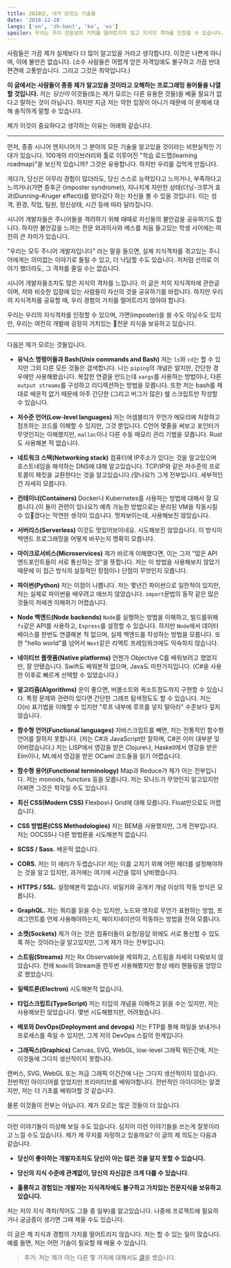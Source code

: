 ```yaml
---
title: 2018년, 내가 모르는 기술들
date: '2018-12-28'
langs: ['en', 'zh-hant', 'ko', 'es']
spoiler: 우리는 우리 전문성의 가치를 떨어트리지 않고 지식의 격차를 인정할 수 있습니다.
---
```


사람들은 가끔 제가 실제보다 더 많이 알고있을 거라고 생각합니다. 이것은 나쁜게 아니며, 이에 불만은 없습니다. (소수 사람들은 어렵게 얻은 자격임에도 불구하고 가끔 반대 편견에 고통받습니다. 그리고 그것은 최악입니다.)

**이 글에서는 사람들이 종종 제가 알고있을 것이라고 오해하는 프로그래밍 용어들을 나열할 것입니다.** 저는 *딩신이* 이것들(또는 제가 모르는 다른 유용한 것들)을 배울 필요가 없다고 말하는 것이 아닙니다. 하지만 지금 저는 약한 입장이 아니기 때문에 이 문제에 대해 솔직하게 말할 수 있습니다.

제가 이것이 중요하다고 생각하는 이유는 아래와 같습니다.

---

먼저, 종종 시니어 엔지니어가 그 분야의 모든 기술을 알고있을 것이라는 비현실적인 기대가 있습니다.
100개의 라이브러리와 툴로 이루어진 "학습 로드맵(learning roadmap)"을 보신적 있습니까? 그것은 유용합니다. 하지만 우리를 겁먹게 만듭니다.

게댜가, 당신은 아무리 경험이 많더라도, 당신 스스로 능력있다고 느끼거나, 부족하다고 느끼거나(가면 증후군 (imposter syndrome)), 지나치게 자만한 상태(더닝-크루거 효과(Dunning–Kruger effect))를 왔다갔다 하는 자신을 볼 수 있을 것입니다. 이는 성격, 환경, 직업, 팀원, 정신상태, 시간 등에 따라 달라집니다.

시니어 개발자들은 주니어들을 격려하기 위해 때때로 자신들의 불안감을 공유하기도 합니다. 하지만 불안감을 느끼는 전문 외과의사와 메스를 처음 들고있는 학생 사이에는 여전히 큰 차이가 있습니다.

"우리는 모두 주니어 개발자입니다" 라는 말을 들으면, 실제 지식격차를 겪고있는 주니어에게는 의미없는 이야기로 들릴 수 있고, 더 낙담할 수도 있습니다. 저처럼 선의로 이야기 했더라도, 그 격차를 줄일 수는 없습니다.

시니어 개발자들조차도 많은 지식의 격차를 느낍니다. 이 글은 저의 지식격차에 관한글이며, 저와 비슷한 입장에 있는 사람들이 자신의 것을 공유하기를 바랍니다. 하지만 우리의 지식격차를 공유할 때, 우리 경험의 가치를 떨어트리지 않아야 합니다.

우리는 우리의 지식격차를 인정할 수 있으며, 가면(imposter)을 쓸 수도 아닐수도 있지만, 우리는 여전히 개발에 굉장히 가치있는 전문 지식을 보유하고 있습니다.

---

다음은 제가 모르는 것들입니다.

* **유닉스 명령어들과 Bash(Unix commands and Bash)** 저는 `ls`와 `cd`는 할 수 있지만 그외 다른 모든 것들은 검색합니다. 나는 `piping`의 개념은 알지만, 간단한 경우에만 사용해봤습니다. 복잡한 연결을 만드는데 `xargs`를 사용하는 방법이나, 다른 `output streams`를 구성하고 리디렉션하는 방법을 모릅니다. 또한 저는 bash를 제대로 배운적 없기 때문에 아주 간단한 (그리고 버그가 많은) 쉘 스크립트만 작성할 수 있습니다.

* **저수준 언어(Low-level languages)** 저는 어셈블리가 무언가 메모리에 저장하고 점프하는 코드를 이해할 수 있지만, 그것 뿐입니다. C언어 몇줄을 써보고 포인터가 무엇인지는 이해했지만, `malloc`이나 다른 수동 메모리 관리 기법을 모릅니다. Rust도 사용해본 적 없습니다.

* **네트워크 스택(Networking stack)** 컴퓨터에 IP주소가 있다는 것을 알고있으며 호스트네임을 해석하는 DNS에 대해 알고있습니다. TCP/IP와 같은 저수준의 프로토콜이 패킷을 교환한다는 것을 알고있습니다.(맞나요?) 그게 전부입니다. 세부적인건 자세히 모릅니다.

* **컨테이너(Containers)** Docker나 Kubernetes를 사용하는 방법에 대해서 잘 모릅니다.(이 둘이 관련이 있나요?) 예측 가능한 방법으로는 분리된 VM을 작동시킬 수 있겠다는 막연한 생각이 있습니다. 멋져보이는데, 사용해보진 않았습니다.

* **서버리스(Serverless)** 이것도 멋있어보이네요. 시도해보진 않았습니다. 이 방식이 백엔드 프로그래밍을 어떻게 바꾸는지 명확히 모릅니다.

* **마이크로서비스(Microservices)** 제가 바르게 이해했다면, 이는 그저 "많은 API 엔드포인트들이 서로 통신하는 것"을 뜻합니다. 저는 이 방법을 사용해보지 않았기 때문에 이 접근 방식의 실질적인 장점이나 단점이 무엇인지 모릅니다. 

* **파이썬(Python)** 저는 이점이 나쁩니다. 저는 몇년간 파이썬으로 일한적이 있지만, 저는 실제로 파이썬을 배우려고 애쓰지 않았습니다. `import`문법의 동작 같은 많은 것들이 저에겐 이해하기 어렵습니다.

* **Node 백엔드(Node backends)** `Node`를 실행하는 방법을 이해하고, 빌드를위해 `fs`같은 API를 사용하고, `Express`를 설정할 수 있습니다. 하지만 `Node`에서 데이터베이스를 한번도 연결해본 적 없으며, 실제 백엔드를 작성하는 방법을 모릅니다. 또한 "hello world"를 넘어서 `Next`같은 리액트 프레임워크에도 익숙하지 않습니다.

* **네이티브 플랫폼(Native platforms)** 언젠가 Objective C를 배워보려고 했었지만, 잘 안됐습니다. Swift도 배워본적 없으며, Java도 마찬가지입니다. (C#을 사용한 이후로 빠르게 선택할 수 있었습니다.)

* **알고리즘(Algorithms)** 운이 좋으면, 버블소트와 퀵소트정도까지 구현할 수 있습니다.
특정 문제와 관련이 있다면 간단한 그래프 탐색정도도 할 수 있습니다. 저는 O(n) 표기법을 이해할 수 있지만 "루프 내부에 루프를 넣지 말아라" 수준보다 깊지 않습니다.

* **함수형 언어(Functional languages)** 자바스크립트를 빼면, 저는 전통적인 함수형 언어를 잘하지 못합니다. (저는 C#과 JavaScript만 잘하며, C#은 이미 대부분 잊어버렸습니다.) 저는 LISP에서 영감을 받은 Clojure나, Haskell에서 영감을 받은 Elm이나, ML에서 영감을 받은 OCaml 코드들을 읽기 어렵습니다.

* **함수형 용어(Functional terminology)** Map과 Reduce가 제가 아는 전부입니다. 저는 monoids, functors 등을 모릅니다. 저는 모나드가 무엇인지 알고있지만 어쩌면 그것은 착각일 수도 있습니다.

* **최신 CSS(Modern CSS)** Flexbox나 Grid에 대해 모릅니다. Float만으로도 어렵습니다. 

* **CSS 방법론(CSS Methodologies)** 저는 BEM을 사용했지만, 그게 전부입니다. 저는 OOCSS나 다른 방법론을 시도해본적 없습니다.

* **SCSS / Sass.** 배운적 없습니다.

* **CORS.** 저는 이 에러가 두렵습니다! 저는 이를 고치기 위해 어떤 헤더를 설정해야하는 것을 알고 있지만, 과거에는 여기에 시간을 많이 낭비했습니다.

* **HTTPS / SSL.** 설정해본적 없습니다. 비밀키와 공개키 개념 이상의 작동 방식은 모릅니다.

* **GraphQL.** 저는 쿼리를 읽을 수는 있지만, 노드와 엣지로 무언가 표현하는 방법, 프래그먼트를 언제 사용해야하는지, 페이지네이션이 작동하는 방법을 전혀 모릅니다.

* **소켓(Sockets)** 제가 아는 것은 컴퓨터들이 요청/응답 외에도 서로 통신할 수 있도록 하는 것이라는걸 알고있지만, 그게 제가 아는 전부입니다.

* **스트림(Streams)** 저는 Rx Observable을 제외하고, 스트림을 자세히 다뤄보지 않았습니다. 전에 `Node`의 Stream을 한두번 사용해봤지만 항상 에러 핸들링을 엉망으로 했었습니다.

* **일렉트론(Electron)** 시도해본적 없습니다.

* **타입스크립트(TypeScript)** 저는 타입의 개념을 이해하고 읽을 수는 있지만, 저는 사용해보진 않았습니다. 몇번 시도해봤지만, 어려웠습니다.

* **배포와 DevOps(Deployment and devops)** 저는 FTP를 통해 파일을 보내거나 프로세스를 죽일 수 있지만, 그게 저의 DevOps 스킬의 한계입니다.

* **그래픽스(Graphics)** Canvas, SVG, WebGL, low-level 그래픽 뭐든간에, 저는 이것들에 그다지 생산적이지 못합니다. 

캔버스, SVG, WebGL 또는 저급 그래픽 이건간에 나는 그다지 생산적이지 않습니다. 전반적인 아이디어를 얻었지만 프리미티브를 배워야합니다. 전반적인 아이디어는 알겠지만, 저는 더 기초를 배워야할 것 같습니다.

물론 이것들이 전부는 아닙니다. 제가 모르는 많은 것들이 더 있습니다.

---

이런 이야기들이 이상해 보일 수도 있습니다. 심지어 이런 이야기들을 쓰는게 잘못이라고 느낄 수도 있습니다. 제가 제 무지를 자랑하고 있을까요? 이 글의 제 의도는 다음과 같습니다.

* **당신이 좋아하는 개발자조차도 당신이 아는 많은 것을 알지 못할 수 있습니다.**

* **당신의 지식 수준에 관계없이, 당신의 자신감은 크게 다를 수 있습니다.**

* **훌륭하고 경험있는 개발자는 지식격차에도 불구하고 가치있는 전문지식을 보유하고 있습니다.**

저는 저의 지식 격차(적어도 그들 중 일부)를 알고있습니다. 나중에 프로젝트에 필요하거나 궁금증이 생기면 그때 채울 수도 있습니다.

이 글은 제 지식과 경험의 가치를 떨어트리지 않습니다. 저는 할 수 있는 일이 많습니다. 예를 들면, 저는 어떤 기술이 필요할 때 배울 수 있습니다.

>추가: 저는 제가 아는 다른 몇 가지에 대해서도 [글](https://overreacted.io/the-elements-of-ui-engineering/)을 썼습니다.
